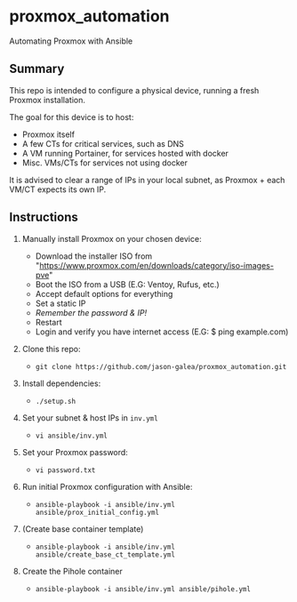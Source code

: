 # proxmox_automation
Automating Proxmox with Ansible


## Summary

This repo is intended to configure a physical device, running a fresh Proxmox installation.

The goal for this device is to host:

- Proxmox itself
- A few CTs for critical services, such as DNS
- A VM running Portainer, for services hosted with docker
- Misc. VMs/CTs for services not using docker

It is advised to clear a range of IPs in your local subnet, as Proxmox + each VM/CT expects its own IP.

## Instructions

1. Manually install Proxmox on your chosen device:
    - Download the installer ISO from "https://www.proxmox.com/en/downloads/category/iso-images-pve"
    - Boot the ISO from a USB (E.G: Ventoy, Rufus, etc.)
    - Accept default options for everything
    - Set a static IP
    - *Remember the password & IP!*
    - Restart
    - Login and verify you have internet access (E.G: $ ping example.com)

2. Clone this repo:
    - `git clone https://github.com/jason-galea/proxmox_automation.git`

3. Install dependencies:
    - `./setup.sh`

4. Set your subnet & host IPs in `inv.yml`
    - `vi ansible/inv.yml`

5. Set your Proxmox password:
    - `vi password.txt`

6. Run initial Proxmox configuration with Ansible:
    - `ansible-playbook -i ansible/inv.yml ansible/prox_initial_config.yml`

<!-- 7. Delete your Proxmox password, as you can now connect via SSH key:
    - `rm password.txt` -->

7. (Create base container template)
    - `ansible-playbook -i ansible/inv.yml ansible/create_base_ct_template.yml`

8. Create the Pihole container
    - `ansible-playbook -i ansible/inv.yml ansible/pihole.yml`
